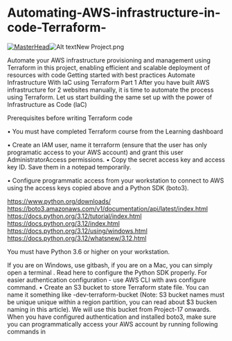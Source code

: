 # Automating-AWS-infrastructure-in-code-Terraform-

[![MasterHead](images/New_Project.png)](https://www.linkedin.com/in/armstrong-uzoagwa-devops/)![Alt text](<images/>)New Project.png

Automate your AWS infrastructure provisioning and management using Terraform in this project, enabling efficient and scalable deployment of resources with code
Getting started with best practices
Automate Infrastructure With laC using Terraform Part 1
After you have built AWS infrastructure for 2 websites manually, it is time to automate the process using Terraform.
Let us start building the same set up with the power of Infrastructure as Code (laC)


Prerequisites before writing Terraform code

• You must have completed Terraform course from the Learning dashboard

• Create an IAM user, name it terraform (ensure that the user has only programatic access to your AWS account) and grant this user AdministratorAccess permissions. • Copy the secret access key and access key ID. Save them in a notepad temporarily.

• Configure programmatic access from your workstation to connect to AWS using the access keys copied above and a Python SDK (boto3). 

https://www.python.org/downloads/
https://boto3.amazonaws.com/v1/documentation/api/latest/index.html
https://docs.python.org/3.12/tutorial/index.html
https://docs.python.org/3.12/index.html
https://docs.python.org/3.12/using/windows.html
https://docs.python.org/3.12/whatsnew/3.12.html

You must have Python 3.6 or higher on your workstation.

If you are on Windows, use gitbash, if you are on a Mac, you can simply open a terminal . Read here to configure the Python SDK properly.
For easier authentication configuration - use AWS CLI with aws configure command.
• Create an S3 bucket to store Terraform state file. You can name it something like <yourname>-dev-terraform-bucket (Note: S3 bucket names must be unique unique within a region partition, you can read about $3 bucken naming in this article). We will use this bucket from Project-17 onwards.
When you have configured authentication and installed boto3, make sure you can programmatically access your AWS account by running following commands in
